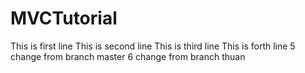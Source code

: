 ﻿# MVCTutorial

This is first line
This is second line
This is third line
This is forth line
5 change from branch master
6 change from branch thuan

